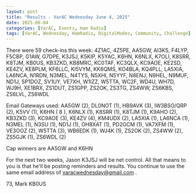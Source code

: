 ```yaml
---
layout: post
title: "Results - VarAC Wednesday June 4, 2025"
date: 2025-06-04
categories: [VarAC, Events, Ham Radio]
tags: [VarAC, Wednesday, HamRadio, DigitalModes, Community, Challenge]
---
```






There were 59 check-ins this week:
4Z1AC, 4Z5PE, AA5GW, AI3KS, F4LYP, F5CBP, G1AW, G7DPE, K3JSJ, K5KIP, K5YAC, K6HN, K6NLX, K7OLI, K8SRR, K8TJM, KB0US, KB3ZKD, KB8MRC, KC0TAF, KC3QLX, KC9AOE, KE2SD, KE4ZV, KE8PLM, KF6LLC, KI5VYM, KK6QMS, KO4BLA, KQ4PLL, LA5XIA, LA6NCA, N1RDN, N3MEL, N4TYS, N5XHI, N5YYF, N8ENJ, N9HEL, N9MUF, ND1J, SP1DOZ, SV1UY, VE7XH, W1IZZ, W5TTA, WC2F, WD4U, WH7D, WJ9H, XE1BRX, ZS1DUT, ZS1GPP, ZS2OK, ZS3TG, ZS4WW, ZS6KBS, ZS6LVL, ZS6WDL

Email Gateways used:
AA5GW (2), DL0NOT (1), HB9AVK (3), IW3BSO/QRP (2), K5VV (1), K6HN ( 8 ), K6NLX (1), K8SRR (1), K8TJM (1), K9AHO (2), KB3ZKD (3), KC9AOE (3), KE4ZV (4), KM4UDX (2), LA5XIA (1), LA6NCA (1), N3MEL (1), N3SU (1), ND1J (1), OH8XAT (1), PD2GCM (1), VA7XFM (1), VE3OOZ (2), W5TTA (3), WB6EDK (1), WJ4K (1), ZS2OK (2), ZS4WW (2), ZS5GJK (1), ZS6WDL (2)

Cap winners are AA5GW and K6HN

For the next two weeks, Jason K3JSJ will be net control. All that means to you is that he'll be posting reminders and results. You continue to use the same email address of varacwednesday@gmail.com .

73,
Mark KB0US

